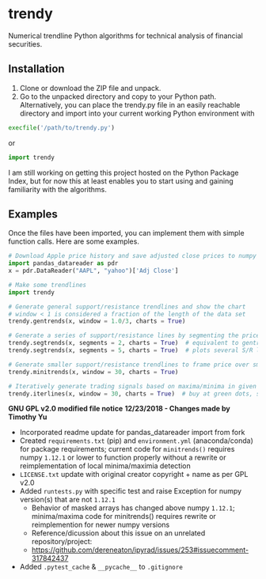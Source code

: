 trendy
======

Numerical trendline Python algorithms for technical analysis of financial securities.

Installation
------------
1. Clone or download the ZIP file and unpack.
2. Go to the unpacked directory and copy to your Python path. Alternatively, you can place the trendy.py file in an easily reachable directory and import into your current working Python environment with
```python
execfile('/path/to/trendy.py')
```
or
```python
import trendy
```

I am still working on getting this project hosted on the Python Package Index, but for now this at least enables you to start using and gaining familiarity with the algorithms.

Examples
--------
Once the files have been imported, you can implement them with simple function calls. Here are some examples.
```python
# Download Apple price history and save adjusted close prices to numpy array
import pandas_datareader as pdr
x = pdr.DataReader("AAPL", "yahoo")['Adj Close']

# Make some trendlines
import trendy

# Generate general support/resistance trendlines and show the chart
# window < 1 is considered a fraction of the length of the data set
trendy.gentrends(x, window = 1.0/3, charts = True)

# Generate a series of support/resistance lines by segmenting the price history
trendy.segtrends(x, segments = 2, charts = True)  # equivalent to gentrends with window of 1/2
trendy.segtrends(x, segments = 5, charts = True)  # plots several S/R lines

# Generate smaller support/resistance trendlines to frame price over smaller periods
trendy.minitrends(x, window = 30, charts = True)

# Iteratively generate trading signals based on maxima/minima in given window
trendy.iterlines(x, window = 30, charts = True)  # buy at green dots, sell at red dots

```

**GNU GPL v2.0 modified file notice**
__12/23/2018 - Changes made by Timothy Yu__
- Incorporated readme update for pandas_datareader import from fork
- Created `requirements.txt` (pip) and `environment.yml` (anaconda/conda) for package requirements; current code for `minitrends()` requires numpy `1.12.1` or lower to function properly without a rewrite or reimplementation of local minima/maximia detection
- `LICENSE.txt` update with original creator copyright + name as per GPL v2.0
- Added `runtests.py` with specific test and raise Exception for numpy version(s) that are not `1.12.1`
    - Behavior of masked arrays has changed above numpy `1.12.1`; minima/maxima code for minitrends() requires rewrite or reimplemention for newer numpy versions
    - Reference/dicussion about this issue on an unrelated repository/project:
    - https://github.com/dereneaton/ipyrad/issues/253#issuecomment-317842437
- Added `.pytest_cache` & `__pycache__` to `.gitignore`